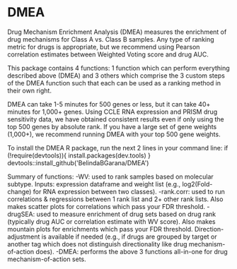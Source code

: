 # DMEA
Drug Mechanism Enrichment Analysis (DMEA) measures the enrichment of drug mechanisms for Class A vs. Class B samples. Any type of ranking metric for drugs is appropriate, but we recommend using Pearson correlation estimates between Weighted Voting score and drug AUC. 

This package contains 4 functions: 1 function which can perform everything described above (DMEA) and 3 others which comprise the 3 custom steps of the DMEA function such that each can be used as a ranking method in their own right.

DMEA can take 1-5 minutes for 500 genes or less, but it can take 40+ minutes for 1,000+ genes. Using CCLE RNA expression and PRISM drug sensitivity data, we have obtained consistent results even if only using the top 500 genes by absolute rank. If you have a large set of gene weights (1,000+), we recommend running DMEA with your top 500 gene weights.

To install the DMEA R package, run the next 2 lines in your command line:
if (!require(devtools)){ install.packages(dev.tools) }
devtools::install_github('BelindaBGarana/DMEA')

Summary of functions:
-WV: used to rank samples based on molecular subtype. Inputs: expression dataframe and weight list (e.g., log2(Fold-change) for RNA expression between two classes).
-rank.corr: used to run correlations & regressions between 1 rank list and 2+ other rank lists. Also makes scatter plots for correlations which pass your FDR threshold.
-drugSEA: used to measure enrichment of drug sets based on drug rank (typically drug AUC or correlation estimate with WV score). Also makes mountain plots for enrichments which pass your FDR threshold. Direction-adjustment is available if needed (e.g., if drugs are grouped by target or another tag which does not distinguish directionality like drug mechanism-of-action does).
-DMEA: performs the above 3 functions all-in-one for drug mechanism-of-action sets.

